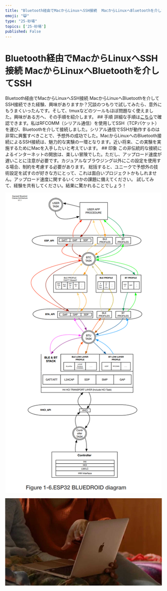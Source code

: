 ```yaml
---
title: "Bluetooth経由でMacからLinuxへSSH接続  MacからLinuxへBluetoothを介してSSH"
emoji: "😸"
type: "25-砂場"
topics: ['25-砂場']
published: False
---
```


# Bluetooth経由でMacからLinuxへSSH接続  MacからLinuxへBluetoothを介してSSH

Bluetooth経由でMacからLinuxへSSH接続  MacからLinuxへBluetoothを介してSSH接続できた経験、興味がありますか？冗談のつもりで試してみたら、意外にもうまくいったんです。そして、tmuxなどのツールもほぼ問題なく使えました。興味がある方へ、その手順を紹介します。  ## 手順  詳細な手順は[こちら](https://example.com/link-to-instructions)で確認できます。私はRFCOMM（シリアル通信）を使用してSSH（TCPパケット）を運び、Bluetoothを介して接続しました。シリアル通信でSSHが動作するのは非常に興奮すべきことで、予想外の成功でした。MacからLinuxへのBluetooth接続によるSSH接続は、魅力的な実験の一環となります。近い将来、この実験を実施するためにMacを入手したいと考えています。  ## 印象  この非伝統的な接続によるインターネットの開放は、楽しい冒険でした。ただし、アップロード速度が遅いことに注意が必要です。カジュアルなブラウジング以外にこの設定を使用する場合、制約を考慮する必要があります。  総括すると、ユニークで予想外の技術設定を試すのが好きな方にとって、これは面白いプロジェクトかもしれません。アップロード速度に関するいくつかの課題に備えてください。  試してみて、経験を共有してください。結果に驚かれることでしょう！


![](images/yAyyZ09Ua3CYiQoLa40Y/1NA5GVuMbiRiIq9wP10y/be7fd81c-9b28-43b1-bd7f-6f0b79b4a0d1.png)

![](images/yAyyZ09Ua3CYiQoLa40Y/1NA5GVuMbiRiIq9wP10y/cc977453-ad7f-49b6-9ade-093c5e7fd8a5.jpg)